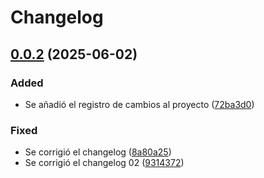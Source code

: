 # Changelog

## [0.0.2](https://github.com/Sivoc-admon/Plataforma_RH/compare/0.0.3...0.0.2) (2025-06-02)

### Added

* Se añadió el registro de cambios al proyecto ([72ba3d0](https://github.com/Sivoc-admon/Plataforma_RH/commit/72ba3d047cb38edae500594bfb81591c913ca66a))

### Fixed

* Se corrigió el changelog ([8a80a25](https://github.com/Sivoc-admon/Plataforma_RH/commit/8a80a25fa5f3c9f50e3dae62c31ad4f2c4a201bc))
* Se corrigió el changelog 02 ([9314372](https://github.com/Sivoc-admon/Plataforma_RH/commit/9314372387a63e7335e2e671de9a9a1cc9fa7c60))
